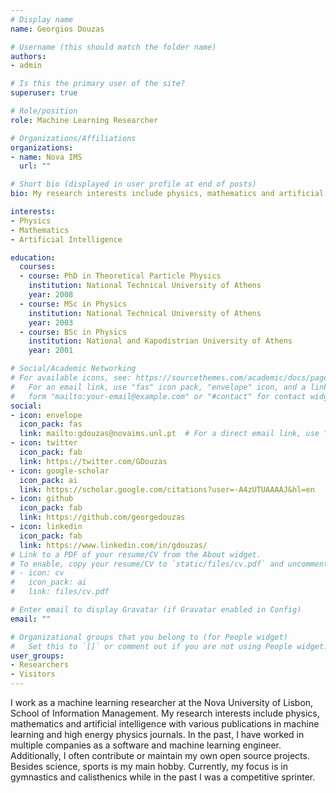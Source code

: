 ```yaml
---
# Display name
name: Georgios Douzas

# Username (this should match the folder name)
authors:
- admin

# Is this the primary user of the site?
superuser: true

# Role/position
role: Machine Learning Researcher

# Organizations/Affiliations
organizations:
- name: Nova IMS
  url: ""

# Short bio (displayed in user profile at end of posts)
bio: My research interests include physics, mathematics and artificial intelligence.

interests:
- Physics
- Mathematics
- Artificial Intelligence

education:
  courses:
  - course: PhD in Theoretical Particle Physics
    institution: National Technical University of Athens
    year: 2008
  - course: MSc in Physics
    institution: National Technical University of Athens
    year: 2003
  - course: BSc in Physics
    institution: National and Kapodistrian University of Athens
    year: 2001

# Social/Academic Networking
# For available icons, see: https://sourcethemes.com/academic/docs/page-builder/#icons
#   For an email link, use "fas" icon pack, "envelope" icon, and a link in the
#   form "mailto:your-email@example.com" or "#contact" for contact widget.
social:
- icon: envelope
  icon_pack: fas
  link: mailto:gdouzas@novaims.unl.pt  # For a direct email link, use "mailto:test@example.org".
- icon: twitter
  icon_pack: fab
  link: https://twitter.com/GDouzas
- icon: google-scholar
  icon_pack: ai
  link: https://scholar.google.com/citations?user=-A4zUTUAAAAJ&hl=en
- icon: github
  icon_pack: fab
  link: https://github.com/georgedouzas
- icon: linkedin
  icon_pack: fab
  link: https://www.linkedin.com/in/gdouzas/
# Link to a PDF of your resume/CV from the About widget.
# To enable, copy your resume/CV to `static/files/cv.pdf` and uncomment the lines below.
# - icon: cv
#   icon_pack: ai
#   link: files/cv.pdf

# Enter email to display Gravatar (if Gravatar enabled in Config)
email: ""

# Organizational groups that you belong to (for People widget)
#   Set this to `[]` or comment out if you are not using People widget.
user_groups:
- Researchers
- Visitors
---
```


I work as a machine learning researcher at the Nova University of Lisbon, School of Information Management. My research interests include physics, mathematics and artificial intelligence with various publications in machine learning and high energy physics journals. In the past, I have worked in multiple companies as a software and machine learning engineer. Additionally, I often contribute or maintain my own open source projects. Besides science, sports is my main hobby. Currently, my focus is in gymnastics and calisthenics while in the past I was a competitive sprinter.
